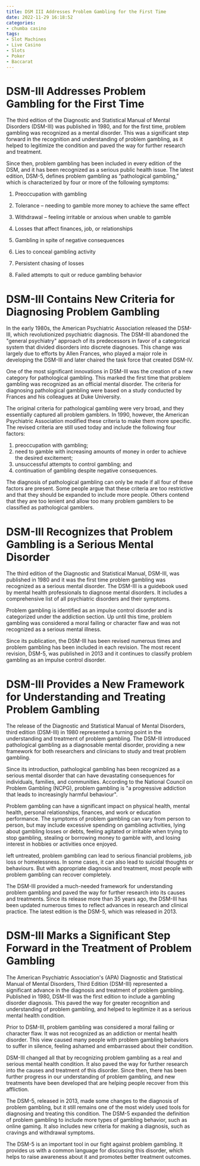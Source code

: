 ```yaml
---
title: DSM III Addresses Problem Gambling for the First Time
date: 2022-11-29 16:18:52
categories:
- chumba casino
tags:
- Slot Machines
- Live Casino
- Slots
- Poker
- Baccarat
---
```



#  DSM-III Addresses Problem Gambling for the First Time

The third edition of the Diagnostic and Statistical Manual of Mental Disorders (DSM-III) was published in 1980, and for the first time, problem gambling was recognized as a mental disorder. This was a significant step forward in the recognition and understanding of problem gambling, as it helped to legitimize the condition and paved the way for further research and treatment.

Since then, problem gambling has been included in every edition of the DSM, and it has been recognized as a serious public health issue. The latest edition, DSM-5, defines problem gambling as “pathological gambling,” which is characterized by four or more of the following symptoms:

1. Preoccupation with gambling

2. Tolerance – needing to gamble more money to achieve the same effect

3. Withdrawal – feeling irritable or anxious when unable to gamble

4. Losses that affect finances, job, or relationships

5. Gambling in spite of negative consequences

6. Lies to conceal gambling activity

7. Persistent chasing of losses

8. Failed attempts to quit or reduce gambling behavior

#  DSM-III Contains New Criteria for Diagnosing Problem Gambling

In the early 1980s, the American Psychiatric Association released the DSM-III, which revolutionized psychiatric diagnosis. The DSM-III abandoned the "general psychiatry" approach of its predecessors in favor of a categorical system that divided disorders into discrete diagnoses. This change was largely due to efforts by Allen Frances, who played a major role in developing the DSM-III and later chaired the task force that created DSM-IV.

One of the most significant innovations in DSM-III was the creation of a new category for pathological gambling. This marked the first time that problem gambling was recognized as an official mental disorder. The criteria for diagnosing pathological gambling were based on a study conducted by Frances and his colleagues at Duke University.

The original criteria for pathological gambling were very broad, and they essentially captured all problem gamblers. In 1990, however, the American Psychiatric Association modified these criteria to make them more specific. The revised criteria are still used today and include the following four factors:

1) preoccupation with gambling;
2) need to gamble with increasing amounts of money in order to achieve the desired excitement;
3) unsuccessful attempts to control gambling; and
4) continuation of gambling despite negative consequences.

The diagnosis of pathological gambling can only be made if all four of these factors are present. Some people argue that these criteria are too restrictive and that they should be expanded to include more people. Others contend that they are too lenient and allow too many problem gamblers to be classified as pathological gamblers.

#  DSM-III Recognizes that Problem Gambling is a Serious Mental Disorder

The third edition of the Diagnostic and Statistical Manual, DSM-III, was published in 1980 and it was the first time problem gambling was recognized as a serious mental disorder. The DSM-III is a guidebook used by mental health professionals to diagnose mental disorders. It includes a comprehensive list of all psychiatric disorders and their symptoms.

Problem gambling is identified as an impulse control disorder and is categorized under the addiction section. Up until this time, problem gambling was considered a moral failing or character flaw and was not recognized as a serious mental illness.

Since its publication, the DSM-III has been revised numerous times and problem gambling has been included in each revision. The most recent revision, DSM-5, was published in 2013 and it continues to classify problem gambling as an impulse control disorder.

#  DSM-III Provides a New Framework for Understanding and Treating Problem Gambling

The release of the Diagnostic and Statistical Manual of Mental Disorders, third edition (DSM-III) in 1980 represented a turning point in the understanding and treatment of problem gambling. The DSM-III introduced pathological gambling as a diagnosable mental disorder, providing a new framework for both researchers and clinicians to study and treat problem gambling.

Since its introduction, pathological gambling has been recognized as a serious mental disorder that can have devastating consequences for individuals, families, and communities. According to the National Council on Problem Gambling (NCPG), problem gambling is "a progressive addiction that leads to increasingly harmful behaviour".

Problem gambling can have a significant impact on physical health, mental health, personal relationships, finances, and work or education performance. The symptoms of problem gambling can vary from person to person, but may include excessive spending on gambling activities, lying about gambling losses or debts, feeling agitated or irritable when trying to stop gambling, stealing or borrowing money to gamble with, and losing interest in hobbies or activities once enjoyed.

 left untreated, problem gambling can lead to serious financial problems, job loss or homelessness. In some cases, it can also lead to suicidal thoughts or behaviours. But with appropriate diagnosis and treatment, most people with problem gambling can recover completely.

The DSM-III provided a much-needed framework for understanding problem gambling and paved the way for further research into its causes and treatments. Since its release more than 35 years ago, the DSM-III has been updated numerous times to reflect advances in research and clinical practice. The latest edition is the DSM-5, which was released in 2013.

#  DSM-III Marks a Significant Step Forward in the Treatment of Problem Gambling

The American Psychiatric Association's (APA) Diagnostic and Statistical Manual of Mental Disorders, Third Edition (DSM-III) represented a significant advance in the diagnosis and treatment of problem gambling. Published in 1980, DSM-III was the first edition to include a gambling disorder diagnosis. This paved the way for greater recognition and understanding of problem gambling, and helped to legitimize it as a serious mental health condition.

Prior to DSM-III, problem gambling was considered a moral failing or character flaw. It was not recognized as an addiction or mental health disorder. This view caused many people with problem gambling behaviors to suffer in silence, feeling ashamed and embarrassed about their condition.

DSM-III changed all that by recognizing problem gambling as a real and serious mental health condition. It also paved the way for further research into the causes and treatment of this disorder. Since then, there has been further progress in our understanding of problem gambling, and new treatments have been developed that are helping people recover from this affliction.

The DSM-5, released in 2013, made some changes to the diagnosis of problem gambling, but it still remains one of the most widely used tools for diagnosing and treating this condition. The DSM-5 expanded the definition of problem gambling to include more types of gambling behavior, such as online gaming. It also includes new criteria for making a diagnosis, such as cravings and withdrawal symptoms.

The DSM-5 is an important tool in our fight against problem gambling. It provides us with a common language for discussing this disorder, which helps to raise awareness about it and promotes better treatment outcomes.